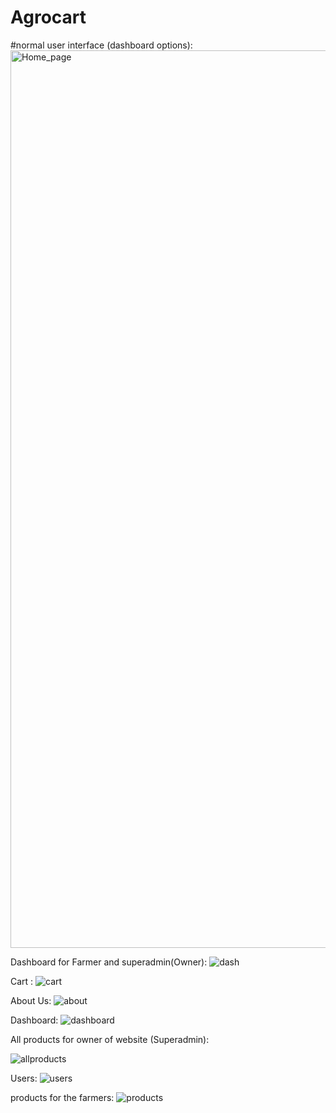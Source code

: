 # Agrocart
#normal user interface (dashboard  options):
<img width="1436" alt="Home_page" src="https://github.com/Satyam2303/Agrocart/assets/87542651/5741de82-9893-4737-96e6-912481e981ca">

Dashboard for Farmer and superadmin(Owner):
![dash](https://github.com/Satyam2303/Agrocart/assets/87542651/810679a7-e4cc-4ca7-aa5d-df41a11cc1b0)

Cart :
![cart](https://github.com/Satyam2303/Agrocart/assets/87542651/218c865c-7281-4a18-b3b9-9bccded89d11)

About Us:
![about](https://github.com/Satyam2303/Agrocart/assets/87542651/d5115684-1f3f-473a-9980-b75d70175dfc)

Dashboard:
![dashboard](https://github.com/Satyam2303/Agrocart/assets/87542651/75185974-d108-4134-a637-f5607309d22d)

All products for owner of website (Superadmin):

![allproducts](https://github.com/Satyam2303/Agrocart/assets/87542651/219b94e9-202b-4de0-b932-95e04dd5213a)

Users:
![users](https://github.com/Satyam2303/Agrocart/assets/87542651/7418e309-cabf-4e09-a0fb-580f3c24078b)

products for the farmers:
![products](https://github.com/Satyam2303/Agrocart/assets/87542651/af9a3beb-6ee6-402a-8d48-7b301a982d27)

